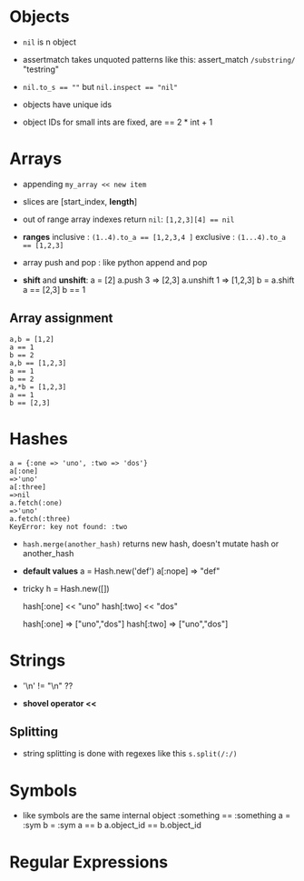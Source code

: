 
# Objects

* `nil` is n object

* assertmatch takes unquoted patterns like this:
assert_match `/substring/` "testring"

* `nil.to_s == ""` but `nil.inspect == "nil"`

* objects have unique ids

* object IDs for small ints are fixed, are == 2 * int + 1

# Arrays

* appending `my_array << new item`

* slices are [start_index, **length**]

* out of range array indexes return `nil`: `[1,2,3][4] == nil`

* **ranges** 
  inclusive : `(1..4).to_a == [1,2,3,4 ]`
  exclusive : `(1...4).to_a == [1,2,3]` 

* array push and pop : like python append and pop

* **shift** and **unshift**:
    a = [2]
    a.push 3
    => [2,3]
    a.unshift 1
    => [1,2,3]
    b = a.shift
    a == [2,3]
    b == 1

## Array assignment

    a,b = [1,2]
    a == 1
    b == 2
    a,b == [1,2,3]
    a == 1
    b == 2
    a,*b = [1,2,3] 
    a == 1
    b == [2,3]

# Hashes

    a = {:one => 'uno', :two => 'dos'}
    a[:one]
    =>'uno'
    a[:three]
    =>nil
    a.fetch(:one)
    =>'uno'
    a.fetch(:three)
    KeyError: key not found: :two
    
* `hash.merge(another_hash)` returns new hash, doesn't mutate hash or another_hash 
  
* **default values**
    a = Hash.new('def')
    a[:nope]
    => "def"

* tricky
    h = Hash.new([])

    hash[:one] << "uno"
    hash[:two] << "dos"

    hash[:one]
     => ["uno","dos"]
    hash[:two]
     => ["uno","dos"]

# Strings

* '\n' != "\n" ??

* **shovel operator <<**

## Splitting
* string splitting is done with regexes like this `s.split(/:/)`

# Symbols

* like symbols are the same internal object
    :something == :something
    a = :sym
    b = :sym
    a == b
    a.object_id == b.object_id

# Regular Expressions
    
